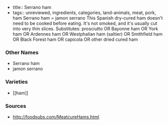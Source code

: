 - title:: Serrano ham
- tags:: unreviewed, ingredients, categories, land-animals, meat, pork, ham
Serrano ham = jamon serrano This Spanish dry-cured ham doesn't need to be cooked before eating. It's not smoked, and it's usually cut into very thin slices. Substitutes: prosciutto OR Bayonne ham OR York ham OR Ardennes ham OR Westphalian ham (saltier) OR Smithfield ham OR Black Forest ham OR capicola OR other dried cured ham

### Other Names

* Serrano ham
* jamon serrano

### Varieties

* [[ham]]

### Sources
* http://foodsubs.com/MeatcureHams.html
